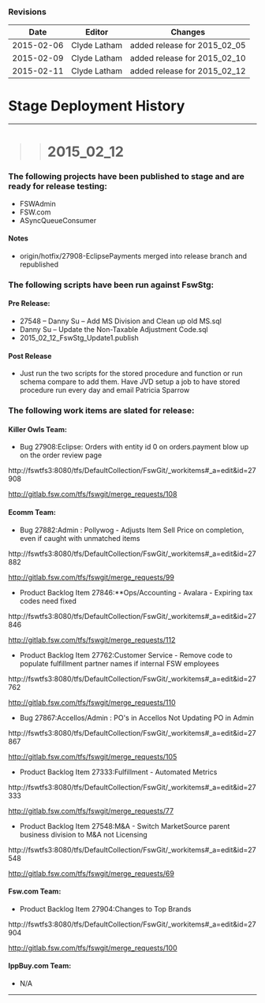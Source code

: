 ### Revisions
| Date | Editor | Changes |
| -------- | -------- | -------- |
|2015-02-06|Clyde Latham|added release for 2015_02_05|
|2015-02-09|Clyde Latham|added release for 2015_02_10|
|2015-02-11|Clyde Latham|added release for 2015_02_12|

# Stage Deployment History
___

>> # __2015_02_12__

### __The following projects have been published to stage and are ready for release testing:__
- FSWAdmin
- FSW.com
- ASyncQueueConsumer

#### __Notes__
- origin/hotfix/27908-EclipsePayments merged into release branch and republished

### __The following scripts have been run against FswStg:__

#### __Pre Release:__
- 27548 – Danny Su – Add MS Division and Clean up old MS.sql
- Danny Su – Update the Non-Taxable Adjustment Code.sql
- 2015_02_12_FswStg_Update1.publish

#### __Post Release__
- Just run the two scripts for the stored procedure and function or run schema compare to add them.
Have JVD setup a job to have stored procedure run every day and email Patricia Sparrow

### __The following work items are slated for release:__
#### __Killer Owls Team:__
* Bug 27908:Eclipse: Orders with entity id 0 on orders.payment blow up on the order review page

http://fswtfs3:8080/tfs/DefaultCollection/FswGit/_workitems#_a=edit&id=27908

http://gitlab.fsw.com/tfs/fswgit/merge_requests/108

#### __Ecomm Team:__
* Bug 27882:Admin : Pollywog - Adjusts Item Sell Price on completion, even if caught with unmatched items

http://fswtfs3:8080/tfs/DefaultCollection/FswGit/_workitems#_a=edit&id=27882

http://gitlab.fsw.com/tfs/fswgit/merge_requests/99

* Product Backlog Item 27846:**Ops/Accounting - Avalara - Expiring tax codes need fixed

http://fswtfs3:8080/tfs/DefaultCollection/FswGit/_workitems#_a=edit&id=27846

http://gitlab.fsw.com/tfs/fswgit/merge_requests/112

* Product Backlog Item 27762:Customer Service - Remove code to populate fulfillment partner names if internal FSW employees

http://fswtfs3:8080/tfs/DefaultCollection/FswGit/_workitems#_a=edit&id=27762

http://gitlab.fsw.com/tfs/fswgit/merge_requests/110

* Bug 27867:Accellos/Admin : PO's in Accellos Not Updating PO in Admin

http://fswtfs3:8080/tfs/DefaultCollection/FswGit/_workitems#_a=edit&id=27867

http://gitlab.fsw.com/tfs/fswgit/merge_requests/105

* Product Backlog Item 27333:Fulfillment - Automated Metrics

http://fswtfs3:8080/tfs/DefaultCollection/FswGit/_workitems#_a=edit&id=27333

http://gitlab.fsw.com/tfs/fswgit/merge_requests/77

* Product Backlog Item 27548:M&A - Switch MarketSource parent business division to M&A not Licensing

http://fswtfs3:8080/tfs/DefaultCollection/FswGit/_workitems#_a=edit&id=27548

http://gitlab.fsw.com/tfs/fswgit/merge_requests/69

#### __Fsw.com Team:__
* Product Backlog Item 27904:Changes to Top Brands

http://fswtfs3:8080/tfs/DefaultCollection/FswGit/_workitems#_a=edit&id=27904

http://gitlab.fsw.com/tfs/fswgit/merge_requests/100

#### __IppBuy.com Team:__
* N/A

___
